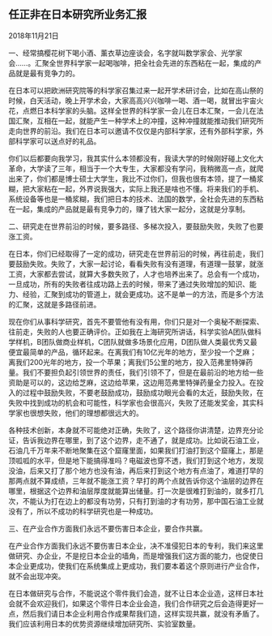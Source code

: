 ## 任正非在日本研究所业务汇报

2018年11月21日



一、经常搞樱花树下喝小酒、薰衣草边座谈会，名字就叫数学家会、光学家会……。汇聚全世界科学家一起喝咖啡，把全社会先进的东西粘在一起，集成的产品就是最有竞争力的。

在日本可以把欧洲研究院等的科学家召集过来一起开学术研讨会，比如在高山祭的时候，白天活动，晚上开学术会，大家高高兴兴咖啡一喝、酒一喝，就冒出宇宙火花，点燃日本科学家的头脑。这样全世界的科学家一会儿在日本汇聚，一会儿在法国汇聚，互相在一起，就能产生一种学术上的冲撞，这种冲撞就能推动我们研究所走向世界的前沿。我们在日本可以邀请不仅仅是内部科学家，还有外部科学家，外部科学家可以送点好的礼品。

你们以后都要向我学习，我其实什么本领都没有，我读大学的时候刚好碰上文化大革命，大学读了三年，相当于一个大专生，大家都没有学问，我稍微高一点，就爬出来了，你们都是博士硕士大学生，我比不过你们，但我也很有本领，提了一桶浆糊，把大家粘在一起，外界说我强大，实际上我还是啥也不懂。将来我们的手机、系统设备等也是一桶浆糊，我们把日本的技术、法国的数学，全社会先进的东西粘在一起，集成的产品就是最有竞争力的，赚了钱大家一起分，这就是分享制。

二、研究走在世界前沿的时候，要多路径、多梯次投入，要鼓励失败，失败了也要涨工资。

在日本，你们已经取得了一定的成功，研究走在世界前沿的时候，再往前走，我们要鼓励失败。失败了，大家一起讨论，看看失败有没有道理，有道理一鼓掌，就涨工资，大家都去尝试，就算大多数失败了，人才也培养出来了。总会有一个成功，一旦成功，所有的失败者往成功路上去的时候，带来了通过失败增加的知识、能力、经验，汇聚到成功的管道上，就会更成功。这不是单一的方法，而是多个方法的汇聚，这就是多路径前进。

现在你们从事科学研究，首先不要管他有没有用，你们只是对一个奥秘不断探索、往前走，失败的人也要正确评价。正如我在上海研究所讲话，科学实验A团队做科学样机，B团队做商业样机，C团队就做多场景化应用，D团队做人类最优秀又最便宜最简单的产品，循环起来。在离我们有10亿光年的地方，至少投一个芝麻；离我们200光年的地方，投一个苹果；离我们5公里的地方，投入范弗里特弹药量。我们不要担负起引领世界的责任，我们引领不了，但是在最前沿的地方给一些资助是可以的，这边给芝麻，这边给苹果，这边用范弗里特弹药量全力投入。在投入的过程中鼓励失败，不要老鼓励成功，鼓励成功眼光会看的太近，鼓励失败，在失败中找到成功的机会和可能性，科学家也会很高兴，失败了还能发奖金，其实科学家也很想失败，他们的理想都很远大的。

各种技术创新，本身就不可能绝对正确，失败了，这个路径你讲清楚，边界充分论证，告诉我边界在哪里，到了这个边界，走不通了，就是成功。比如说石油工业，石油几千万年来不断地聚集在这个窟窿里面，如果我们打油打到这个窟窿上，那是顶呱呱的水平，但是地下能搞得准吗？电磁波也穿不透，我们打到这个地方，发现没油，后来又打了那个地方也没有油，再后来打到这个地方有点油了，难道打早的那两点就不算成绩，三年就不能涨工资？早打的两个点就告诉你这个油层的边界在哪里，根据这个边界和油层厚度就能算出储量。打一次是很难打到油的，就多打几次，不能认为打在边上的都没有功劳，只有打到油的才有功劳，那中国石油工业就没有了，所以不成功的科学研究也是一种成功。

三、在产业合作方面我们永远不要伤害日本企业，要合作共赢。

在产业合作方面我们永远不要伤害日本企业，决不准侵犯日本的专利，我们来这里做研究、办企业，不是挖日本企业的墙角，而是增强我们这方面的能力，也促使日本企业更成功，使我们在系统集成上更成功，我们要本着这个原则进行产业合作，就不会出现冲突。

在日本做研究与合作，不能说这个零件我们会造，就不让日本企业造，这样日本社会就不会欢迎我们，如果这个零件日本企业会造，我们合作研究之后会造得更好一点，然后我们请日本企业利用合作成果帮我们造，这样实现共赢，就没有矛盾了。我们应该利用日本的优势资源继续增加研究所、实验室数量。

